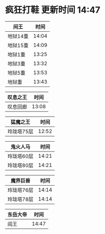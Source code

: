 # 疯狂打鞋 更新时间 14:47

| 间王   | 时间    |
|--------|-------|
| 地狱14重 | 14:04 |
| 地狱15重 | 14:09 |
| 地狱1重 | 13:25 |
| 地狱3重 | 13:32 |
| 地狱5重 | 13:53 |
| 地狱重 | 13:43 |

| 叹息之王   | 时间    |
|--------|-------|
| 叹息回廊 | 13:08 |

| 猛魔之王   | 时间    |
|--------|-------|
| 玲珑塔75层 | 12:52 |

| 鬼火人马   | 时间    |
|--------|-------|
| 玲珑塔60层 | 14:21 |
| 玲珑塔80层 | 14:21 |

| 魔界巨兽   | 时间    |
|--------|-------|
| 玲珑塔76层 | 14:14 |
| 玲珑塔78层 | 14:14 |

| 东岳大帝   | 时间    |
|--------|-------|
| 阎王 | 14:47 |